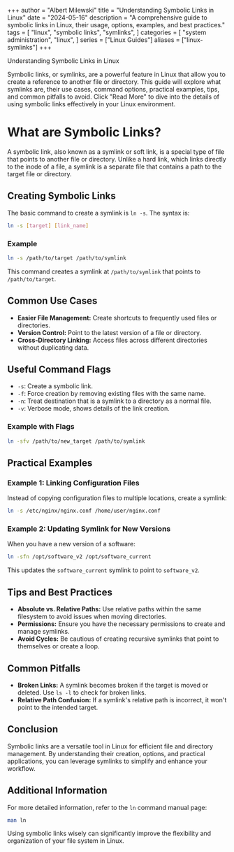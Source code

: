 
+++
author = "Albert Milewski"
title = "Understanding Symbolic Links in Linux"
date = "2024-05-16"
description = "A comprehensive guide to symbolic links in Linux, their usage, options, examples, and best practices."
tags = [
    "linux",
    "symbolic links",
    "symlinks",
]
categories = [
    "system administration",
    "linux",
]
series = ["Linux Guides"]
aliases = ["linux-symlinks"]
+++

Understanding Symbolic Links in Linux

Symbolic links, or symlinks, are a powerful feature in Linux that allow you to create a reference to another file or directory. This guide will explore what symlinks are, their use cases, command options, practical examples, tips, and common pitfalls to avoid. Click "Read More" to dive into the details of using symbolic links effectively in your Linux environment.

<!--more-->

# What are Symbolic Links?

A symbolic link, also known as a symlink or soft link, is a special type of file that points to another file or directory. Unlike a hard link, which links directly to the inode of a file, a symlink is a separate file that contains a path to the target file or directory.

## Creating Symbolic Links

The basic command to create a symlink is `ln -s`. The syntax is:

```bash
ln -s [target] [link_name]
```

### Example

```bash
ln -s /path/to/target /path/to/symlink
```

This command creates a symlink at `/path/to/symlink` that points to `/path/to/target`.

## Common Use Cases

- **Easier File Management:** Create shortcuts to frequently used files or directories.
- **Version Control:** Point to the latest version of a file or directory.
- **Cross-Directory Linking:** Access files across different directories without duplicating data.

## Useful Command Flags

- `-s`: Create a symbolic link.
- `-f`: Force creation by removing existing files with the same name.
- `-n`: Treat destination that is a symlink to a directory as a normal file.
- `-v`: Verbose mode, shows details of the link creation.

### Example with Flags

```bash
ln -sfv /path/to/new_target /path/to/symlink
```

## Practical Examples

### Example 1: Linking Configuration Files

Instead of copying configuration files to multiple locations, create a symlink:

```bash
ln -s /etc/nginx/nginx.conf /home/user/nginx.conf
```

### Example 2: Updating Symlink for New Versions

When you have a new version of a software:

```bash
ln -sfn /opt/software_v2 /opt/software_current
```

This updates the `software_current` symlink to point to `software_v2`.

## Tips and Best Practices

- **Absolute vs. Relative Paths:** Use relative paths within the same filesystem to avoid issues when moving directories.
- **Permissions:** Ensure you have the necessary permissions to create and manage symlinks.
- **Avoid Cycles:** Be cautious of creating recursive symlinks that point to themselves or create a loop.

## Common Pitfalls

- **Broken Links:** A symlink becomes broken if the target is moved or deleted. Use `ls -l` to check for broken links.
- **Relative Path Confusion:** If a symlink's relative path is incorrect, it won't point to the intended target.

## Conclusion

Symbolic links are a versatile tool in Linux for efficient file and directory management. By understanding their creation, options, and practical applications, you can leverage symlinks to simplify and enhance your workflow.

## Additional Information

For more detailed information, refer to the `ln` command manual page:

```bash
man ln
```

Using symbolic links wisely can significantly improve the flexibility and organization of your file system in Linux.
